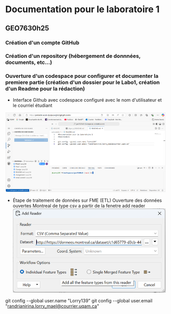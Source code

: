 # Documentation pour le laboratoire 1
## GEO7630h25

### Création d'un compte GitHub
### Création d'un repository (hébergement de donnnées, documents, etc...)
### Ouverture d'un codespace pour configurer et documenter la premiere partie (création d'un dossier pour le Labo1, création d'un Readme pour la rédaction)

- Interface Github avec codespace configuré avec le nom d'utilisateur et le courriel étudiant

![Image Alt](https://github.com/Lorry139/geo7630h25/blob/e10a74d052c8fa8df2320f0700c831df99692642/Laboratoire%201/Capture%20d%E2%80%99%C3%A9cran%202025-02-01%20123131.png)

- Étape de traitement de données sur FME (ETL)
Ouverture des données ouvertes Montreal de type csv a partir de la fenetre add reader
![Image Alt](https://github.com/Lorry139/geo7630h25/blob/85130a233eaa11bc9cc654cb7f6331133d8e94cd/Laboratoire%201/Capture%20d%E2%80%99%C3%A9cran%202025-02-01%20124238.png)

git config --global user.name "Lorry139"
git config --global user.email "randrianirina.lorry_mael@courrier.uqam.ca"
